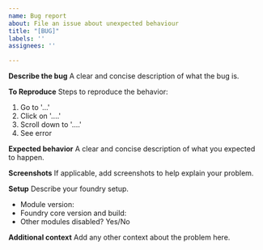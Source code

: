 ```yaml
---
name: Bug report
about: File an issue about unexpected behaviour
title: "[BUG]"
labels: ''
assignees: ''

---
```


**Describe the bug**
A clear and concise description of what the bug is.

**To Reproduce**
Steps to reproduce the behavior:
1. Go to '...'
2. Click on '....'
3. Scroll down to '....'
4. See error

**Expected behavior**
A clear and concise description of what you expected to happen.

**Screenshots**
If applicable, add screenshots to help explain your problem.

**Setup**
Describe your foundry setup.
- Module version:
- Foundry core version and build:
- Other modules disabled? Yes/No

**Additional context**
Add any other context about the problem here.
